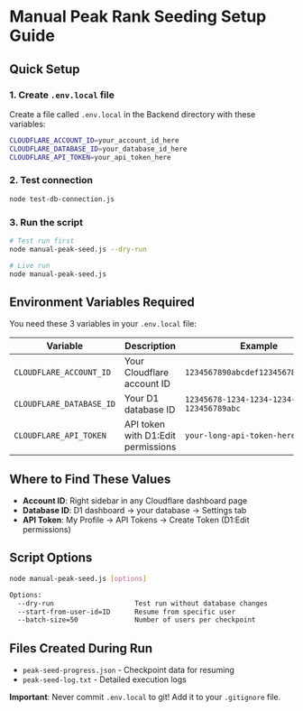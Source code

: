 # Manual Peak Rank Seeding Setup Guide

## Quick Setup

### 1. Create `.env.local` file

Create a file called `.env.local` in the Backend directory with these variables:

```bash
CLOUDFLARE_ACCOUNT_ID=your_account_id_here
CLOUDFLARE_DATABASE_ID=your_database_id_here
CLOUDFLARE_API_TOKEN=your_api_token_here
```

### 2. Test connection

```bash
node test-db-connection.js
```

### 3. Run the script

```bash
# Test run first
node manual-peak-seed.js --dry-run

# Live run  
node manual-peak-seed.js
```

## Environment Variables Required

You need these 3 variables in your `.env.local` file:

| Variable | Description | Example |
|----------|-------------|---------|
| `CLOUDFLARE_ACCOUNT_ID` | Your Cloudflare account ID | `1234567890abcdef1234567890abcdef` |
| `CLOUDFLARE_DATABASE_ID` | Your D1 database ID | `12345678-1234-1234-1234-123456789abc` |
| `CLOUDFLARE_API_TOKEN` | API token with D1:Edit permissions | `your-long-api-token-here` |

## Where to Find These Values

- **Account ID**: Right sidebar in any Cloudflare dashboard page
- **Database ID**: D1 dashboard → your database → Settings tab  
- **API Token**: My Profile → API Tokens → Create Token (D1:Edit permissions)

## Script Options

```bash
node manual-peak-seed.js [options]

Options:
  --dry-run                    Test run without database changes
  --start-from-user-id=ID      Resume from specific user
  --batch-size=50              Number of users per checkpoint
```

## Files Created During Run

- `peak-seed-progress.json` - Checkpoint data for resuming
- `peak-seed-log.txt` - Detailed execution logs


**Important**: Never commit `.env.local` to git! Add it to your `.gitignore` file.